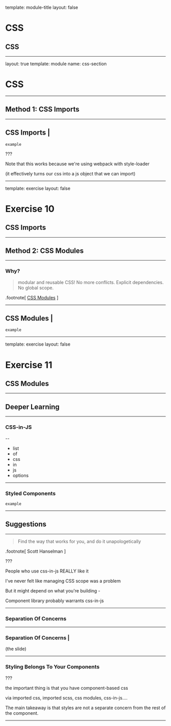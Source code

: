 
template: module-title
layout: false

# CSS
## CSS

---

layout: true
template: module
name: css-section

# CSS

---

## Method 1: CSS Imports

---

## CSS Imports |

```
example
```

???

Note that this works because we're using webpack with style-loader

(it effectively turns our css into a js object that we can import)


---
template: exercise
layout: false

# Exercise 10
## CSS Imports

---

## Method 2: CSS Modules

---

### Why?

> modular and reusable CSS!
> No more conflicts.
> Explicit dependencies.
> No global scope.

.footnote[
[CSS Modules](https://github.com/css-modules/css-modules)
]

---
## CSS Modules |

```
example
```

---
template: exercise
layout: false

# Exercise 11
## CSS Modules

---

## Deeper Learning

---

### CSS-in-JS

--

* list
* of 
* css
* in
* js
* options

---

### Styled Components

```
example
```

---

## Suggestions

---

> Find the way that works for you, and do it unapologetically

.footnote[
Scott Hanselman
]

???

People who use css-in-js REALLY like it

I've never felt like managing CSS scope was a problem

But it might depend on what you're building - 

Component library probably warrants css-in-js

---

### Separation Of Concerns

---

### Separation Of Concerns |

(the slide)

---

### Styling Belongs To Your Components

???

the important thing is that you have component-based css

via imported css, imported scss, css modules, css-in-js....

The main takeaway is that styles are not a separate concern from the rest of the component.

---
